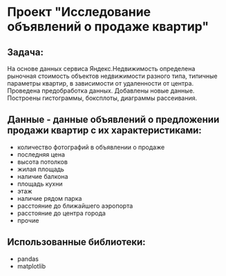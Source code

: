 # Проект "Исследование объявлений о продаже квартир"

## Задача:
На основе данных сервиса Яндекс.Недвижимость определена рыночная стоимость
объектов недвижимости разного типа, типичные параметры квартир, в зависимости от
удаленности от центра. Проведена предобработка данных. Добавлены новые данные.
Построены гистограммы, боксплоты, диаграммы рассеивания.

## Данные - данные объявлений о предложении продажи квартир с их характеристиками:
* количество фотографий в объявлении о продаже
* последняя цена
* высота потолков
* жилая площадь
* наличие балкона
* площадь кухни
* этаж
* наличие рядом парка
* расстояние до ближайшего аэропорта
* расстояние до центра города
* прочие

## Использованные библиотеки:
* pandas
* matplotlib

